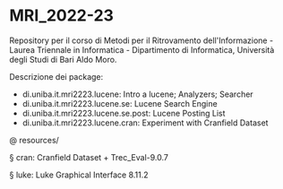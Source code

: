 # MRI_2022-23
Repository per il corso di Metodi per il Ritrovamento dell'Informazione - Laurea Triennale in Informatica - Dipartimento di Informatica, Università degli Studi di Bari Aldo Moro.

Descrizione dei package:

- di.uniba.it.mri2223.lucene: Intro a lucene; Analyzers; Searcher
- di.uniba.it.mri2223.lucene.se: Lucene Search Engine
- di.uniba.it.mri2223.lucene.se.post: Lucene Posting List
- di.uniba.it.mri2223.lucene.cran: Experiment with Cranfield Dataset

@ resources/

 § cran: Cranfield Dataset + Trec_Eval-9.0.7
 
 § luke: Luke Graphical Interface 8.11.2
